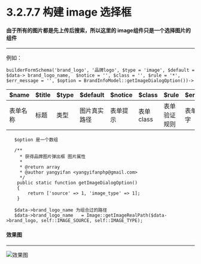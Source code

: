 3.2.7.7 构建 image 选择框
===

#### 由于所有的图片都是先上传后搜索，所以这里的 image组件只是一个选择图片的组件
-------------------

例如：

```
builderFormSchema('brand_logo', '品牌logo', $type = 'image', $default = $data-> brand_logo_name,  $notice = '', $class = '', $rule = '*', $err_message = '', $option = BrandInfoModel::getImageDialogOption())->
```

$name|$title|$type|$default|$notice|$class|$rule|$err_message|$option
------|------|----|--------|------|--------|----|------------|-------
表单名称|标题|类型|图片真实路径|表单提示|表单class|表单验证规则|表单验证提示文字|选项

```
   $option 是一个数组

   /**
     * 获得品牌图片弹出框 图片属性
     *
     * @return array
     * @author yangyifan <yangyifanphp@gmail.com>
     */
    public static function getImageDialogOption()
    {
        return ['source' => 1, 'image_type' => 1];
    }

   $data->brand_logo_name 为组合过的路径
   $data->brand_logo_name   = Image::getImageRealPath($data->brand_logo, self::IMAGE_SOURCE, self::IMAGE_TYPE);
```

#### 效果图
----------------------------------

![效果图](http://7xojjf.com1.z0.glb.clouddn.com/admindate.png)
